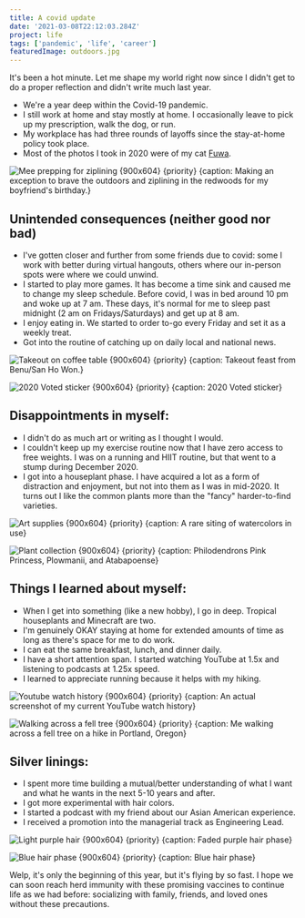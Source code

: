 ```yaml
---
title: A covid update
date: '2021-03-08T22:12:03.284Z'
project: life
tags: ['pandemic', 'life', 'career']
featuredImage: outdoors.jpg
---
```


It's been a hot minute. Let me shape my world right now since I didn't get to do a proper reflection and didn't write much last year.

- We're a year deep within the Covid-19 pandemic.
- I still work at home and stay mostly at home. I occasionally leave to pick up my prescription, walk the dog, or run.
- My workplace has had three rounds of layoffs since the stay-at-home policy took place.
- Most of the photos I took in 2020 were of my cat [Fuwa](https://www.instagram.com/fuwa_the_exotic).

![Mee prepping for ziplining {900x604} {priority} {caption: Making an exception to brave the outdoors and ziplining in the redwoods for my boyfriend's birthday.}](outdoors.jpg)

## Unintended consequences (neither good nor bad)

- I've gotten closer and further from some friends due to covid: some I work with better during virtual hangouts, others where our in-person spots were where we could unwind.
- I started to play more games. It has become a time sink and caused me to change my sleep schedule. Before covid, I was in bed around 10 pm and woke up at 7 am. These days, it's normal for me to sleep past midnight (2 am on Fridays/Saturdays) and get up at 8 am.
- I enjoy eating in. We started to order to-go every Friday and set it as a weekly treat.
- Got into the routine of catching up on daily local and national news.

![Takeout on coffee table {900x604} {priority} {caption: Takeout feast from Benu/San Ho Won.}](takeout.jpg)

![2020 Voted sticker {900x604} {priority} {caption: 2020 Voted sticker}](voted.jpg)

## Disappointments in myself:

- I didn't do as much art or writing as I thought I would.
- I couldn't keep up my exercise routine now that I have zero access to free weights. I was on a running and HIIT routine, but that went to a stump during December 2020.
- I got into a houseplant phase. I have acquired a lot as a form of distraction and enjoyment, but not into them as I was in mid-2020. It turns out I like the common plants more than the "fancy" harder-to-find varieties.

![Art supplies {900x604} {priority} {caption: A rare siting of watercolors in use}](art-supplies.jpg)

![Plant collection {900x604} {priority} {caption: Philodendrons Pink Princess, Plowmanii, and Atabapoense}](plants.jpg)

## Things I learned about myself:

- When I get into something (like a new hobby), I go in deep. Tropical houseplants and Minecraft are two.
- I'm genuinely OKAY staying at home for extended amounts of time as long as there's space for me to do work.
- I can eat the same breakfast, lunch, and dinner daily.
- I have a short attention span. I started watching YouTube at 1.5x and listening to podcasts at 1.25x speed.
- I learned to appreciate running because it helps with my hiking.

![Youtube watch history {900x604} {priority} {caption: An actual screenshot of my current YouTube watch history}](yt-history.png)

![Walking across a fell tree {900x604} {priority} {caption: Me walking across a fell tree on a hike in Portland, Oregon}](hiking.jpg)

## Silver linings:

- I spent more time building a mutual/better understanding of what I want and what he wants in the next 5-10 years and after.
- I got more experimental with hair colors.
- I started a podcast with my friend about our Asian American experience.
- I received a promotion into the managerial track as Engineering Lead.

![Light purple hair {900x604} {priority} {caption: Faded purple hair phase}](hair2.jpg)

![Blue hair phase {900x604} {priority} {caption: Blue hair phase}](hair.jpg)

Welp, it's only the beginning of this year, but it's flying by so fast. I hope we can soon reach herd immunity with these promising vaccines to continue life as we had before: socializing with family, friends, and loved ones without these precautions.
